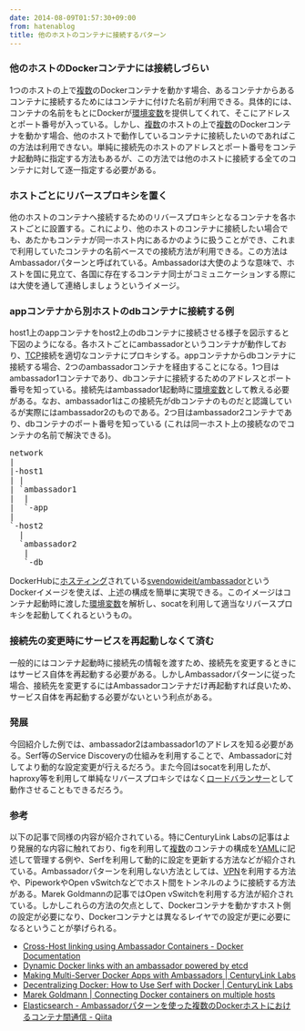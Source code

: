 ```yaml
---
date: 2014-08-09T01:57:30+09:00
from: hatenablog
title: 他のホストのコンテナに接続するパターン
---
```


<h3>他のホストのDockerコンテナには接続しづらい</h3>

<p>1つのホストの上で<a class="keyword" href="http://d.hatena.ne.jp/keyword/%CA%A3%BF%F4">複数</a>のDockerコンテナを動かす場合、あるコンテナからあるコンテナに接続するためにはコンテナに付けた名前が利用できる。具体的には、コンテナの名前をもとにDockerが<a class="keyword" href="http://d.hatena.ne.jp/keyword/%B4%C4%B6%AD%CA%D1%BF%F4">環境変数</a>を提供してくれて、そこにアドレスとポート番号が入っている。しかし、<a class="keyword" href="http://d.hatena.ne.jp/keyword/%CA%A3%BF%F4">複数</a>のホストの上で<a class="keyword" href="http://d.hatena.ne.jp/keyword/%CA%A3%BF%F4">複数</a>のDockerコンテナを動かす場合、他のホストで動作しているコンテナに接続したいのであればこの方法は利用できない。単純に接続先のホストのアドレスとポート番号をコンテナ起動時に指定する方法もあるが、この方法では他のホストに接続する全てのコンテナに対して逐一指定する必要がある。</p>

<h3>ホストごとにリバースプロキシを置く</h3>

<p>他のホストのコンテナへ接続するためのリバースプロキシとなるコンテナを各ホストごとに設置する。これにより、他のホストのコンテナに接続したい場合でも、あたかもコンテナが同一ホスト内にあるかのように扱うことができ、これまで利用していたコンテナの名前ベースでの接続方法が利用できる。この方法はAmbassadorパターンと呼ばれている。Ambassadorは大使のような意味で、ホストを国に見立て、各国に存在するコンテナ同士がコミュニケーションする際には大使を通して連絡しましょうというイメージ。</p>

<h3>appコンテナから別ホストのdbコンテナに接続する例</h3>

<p>host1上のappコンテナをhost2上のdbコンテナに接続させる様子を図示すると下図のようになる。各ホストごとにambassadorというコンテナが動作しており、<a class="keyword" href="http://d.hatena.ne.jp/keyword/TCP">TCP</a>接続を適切なコンテナにプロキシする。appコンテナからdbコンテナに接続する場合、2つのambassadorコンテナを経由することになる。1つ目はambassador1コンテナであり、dbコンテナに接続するためのアドレスとポート番号を知っている。接続先はambassador1起動時に<a class="keyword" href="http://d.hatena.ne.jp/keyword/%B4%C4%B6%AD%CA%D1%BF%F4">環境変数</a>として教える必要がある。なお、ambassador1はこの接続先がdbコンテナのものだと認識しているが実際にはambassador2のものである。2つ目はambassador2コンテナであり、dbコンテナのポート番号を知っている (これは同一ホスト上の接続なのでコンテナの名前で解決できる)。</p>

<pre class="code" data-lang="" data-unlink>network
|
|-host1
| |
| `ambassador1
|  |
|  `-app
|
`-host2
  |
  `ambassador2
   |
   `-db</pre>


<p>DockerHubに<a class="keyword" href="http://d.hatena.ne.jp/keyword/%A5%DB%A5%B9%A5%C6%A5%A3%A5%F3%A5%B0">ホスティング</a>されている<a href="https://registry.hub.docker.com/u/svendowideit/ambassador/">svendowideit/ambassador</a>というDockerイメージを使えば、上述の構成を簡単に実現できる。このイメージはコンテナ起動時に渡した<a class="keyword" href="http://d.hatena.ne.jp/keyword/%B4%C4%B6%AD%CA%D1%BF%F4">環境変数</a>を解析し、socatを利用して適当なリバースプロキシを起動してくれるというもの。</p>

<h3>接続先の変更時にサービスを再起動しなくて済む</h3>

<p>一般的にはコンテナ起動時に接続先の情報を渡すため、接続先を変更するときにはサービス自体を再起動する必要がある。しかしAmbassadorパターンに従った場合、接続先を変更するにはAmbassadorコンテナだけ再起動すれば良いため、サービス自体を再起動する必要がないという利点がある。</p>

<h3>発展</h3>

<p>今回紹介した例では、ambassador2はambassador1のアドレスを知る必要がある。Serf等のService Discoveryの仕組みを利用することで、Ambassadorに対してより動的な設定変更が行えるだろう。また今回はsocatを利用したが、haproxy等を利用して単純なリバースプロキシではなく<a class="keyword" href="http://d.hatena.ne.jp/keyword/%A5%ED%A1%BC%A5%C9%A5%D0%A5%E9%A5%F3%A5%B5%A1%BC">ロードバランサー</a>として動作させることもできるだろう。</p>

<h3>参考</h3>

<p>以下の記事で同様の内容が紹介されている。特にCenturyLink Labsの記事はより発展的な内容に触れており、figを利用して<a class="keyword" href="http://d.hatena.ne.jp/keyword/%CA%A3%BF%F4">複数</a>のコンテナの構成を<a class="keyword" href="http://d.hatena.ne.jp/keyword/YAML">YAML</a>に記述して管理する例や、Serfを利用して動的に設定を更新する方法などが紹介されている。Ambassadorパターンを利用しない方法としては、<a class="keyword" href="http://d.hatena.ne.jp/keyword/VPN">VPN</a>を利用する方法や、PipeworkやOpen vSwitchなどでホスト間をトンネルのように接続する方法がある。Marek Goldmannの記事ではOpen vSwitchを利用する方法が紹介されている。しかしこれらの方法の欠点として、Dockerコンテナを動かすホスト側の設定が必要になり、Dockerコンテナとは異なるレイヤでの設定が更に必要になるということが挙げられる。</p>

<ul>
<li><a href="https://docs.docker.com/articles/ambassador_pattern_linking/">Cross-Host linking using Ambassador Containers - Docker Documentation</a></li>
<li><a href="https://coreos.com/blog/docker-dynamic-ambassador-powered-by-etcd/">Dynamic Docker links with an ambassador powered by etcd</a></li>
<li><a href="http://www.centurylinklabs.com/deploying-multi-server-docker-apps-with-ambassadors/?hvid=XxIzL">Making Multi-Server Docker Apps with Ambassadors | CenturyLink Labs</a></li>
<li><a href="http://www.centurylinklabs.com/decentralizing-docker-how-to-use-serf-with-docker/">Decentralizing Docker: How to Use Serf with Docker | CenturyLink Labs</a></li>
<li><a href="http://goldmann.pl/blog/2014/01/21/connecting-docker-containers-on-multiple-hosts/">Marek Goldmann | Connecting Docker containers on multiple hosts</a></li>
<li><a href="http://qiita.com/reoring/items/75817a01f719328b99fe">Elasticsearch - Ambassadorパターンを使った複数のDockerホストにおけるコンテナ間通信 - Qiita</a></li>
</ul>


